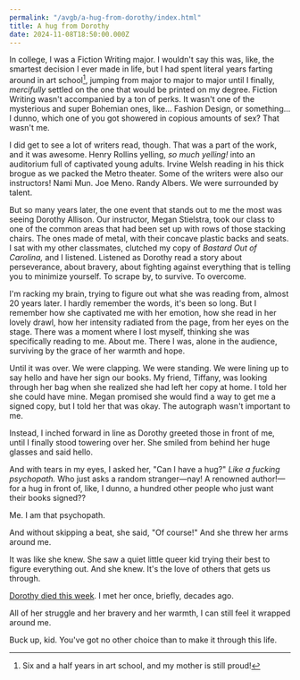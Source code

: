 ```yaml
---
permalink: "/avgb/a-hug-from-dorothy/index.html"
title: A hug from Dorothy
date: 2024-11-08T18:50:00.000Z
---
```


In college, I was a Fiction Writing major. I wouldn't say this was, like, the smartest decision I ever made in life, but I had spent literal years farting around in art school[^1], jumping from major to major to major until I finally, *mercifully* settled on the one that would be printed on my degree. Fiction Writing wasn't accompanied by a ton of perks. It wasn't one of the mysterious and super Bohemian ones, like... Fashion Design, or something... I dunno, which one of you got showered in copious amounts of sex? That wasn't me.

I did get to see a lot of writers read, though. That was a part of the work, and it was awesome. Henry Rollins yelling, *so much yelling!* into an auditorium full of captivated young adults. Irvine Welsh reading in his thick brogue as we packed the Metro theater. Some of the writers were also our instructors! Nami Mun. Joe Meno. Randy Albers. We were surrounded by talent.

But so many years later, the one event that stands out to me the most was seeing Dorothy Allison. Our instructor, Megan Stielstra, took our class to one of the common areas that had been set up with rows of those stacking chairs. The ones made of metal, with their concave plastic backs and seats. I sat with my other classmates, clutched my copy of *Bastard Out of Carolina,* and I listened. Listened as Dorothy read a story about perseverance, about bravery, about fighting against everything that is telling you to minimize yourself. To scrape by, to survive. To overcome.

I'm racking my brain, trying to figure out what she was reading from, almost 20 years later. I hardly remember the words, it's been so long. But I remember how she captivated me with her emotion, how she read in her lovely drawl, how her intensity radiated from the page, from her eyes on the stage. There was a moment where I lost myself, thinking she was specifically reading to me. About me. There I was, alone in the audience, surviving by the grace of her warmth and hope.

Until it was over. We were clapping. We were standing. We were lining up to say hello and have her sign our books. My friend, Tiffany, was looking through her bag when she realized she had left her copy at home. I told her she could have mine. Megan promised she would find a way to get me a signed copy, but I told her that was okay. The autograph wasn't important to me.

Instead, I inched forward in line as Dorothy greeted those in front of me, until I finally stood towering over her. She smiled from behind her huge glasses and said hello. 

And with tears in my eyes, I asked her, "Can I have a hug?" *Like a fucking psychopath.* Who just asks a random stranger—nay! A renowned author!—for a hug in front of, like, I dunno, a hundred other people who just want their books signed??

Me. I am that psychopath.

And without skipping a beat, she said, "Of course!" And she threw her arms around me.

It was like she knew. She saw a quiet little queer kid trying their best to figure everything out. And she knew. It's the love of others that gets us through.

[Dorothy died this week](https://mailchi.mp/sinisterwisdom/dorothyallison?e=907ddb10c6). I met her once, briefly, decades ago. 

All of her struggle and her bravery and her warmth, I can still feel it wrapped around me.

Buck up, kid. You've got no other choice than to make it through this life.

[^1]: Six and a half years in art school, and my mother is still proud!